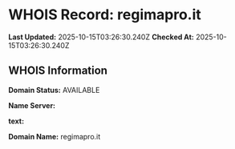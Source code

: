 # WHOIS Record: regimapro.it

**Last Updated:** 2025-10-15T03:26:30.240Z
**Checked At:** 2025-10-15T03:26:30.240Z

## WHOIS Information

**Domain Status:** AVAILABLE

**Name Server:** 

**text:** 

**Domain Name:** regimapro.it


